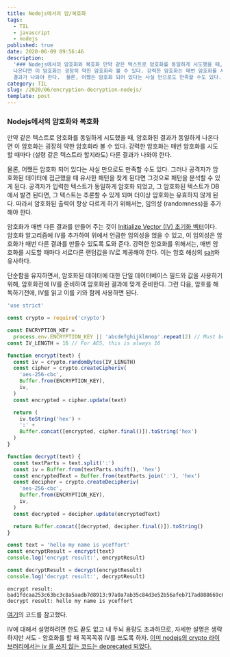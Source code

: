 ```yaml
---
title: Nodejs에서의 암/복호화
tags:
  - TIL
  - javascript
  - nodejs
published: true
date: 2020-06-09 09:56:46
description:
  '### Nodejs에서의 암호화와 복호화 만약 같은 텍스트로 암호화를 동일하게 시도했을 때, 암호화된 결과가 동일하게
  나온다면 이 암호화는 굉장히 약한 암호화라 볼 수 있다. 강력한 암호화는 매번 암호화를 시도할 때마다 (설령 같은 텍스트라 할지라도) 다른
  결과가 나와야 한다.  물론, 어쨌든 암호화 되어 있다는 사실 만으로도 만족할 수도 있다. 그러나 ...'
category: TIL
slug: /2020/06/encryption-decryption-nodejs/
template: post
---
```


### Nodejs에서의 암호화와 복호화

만약 같은 텍스트로 암호화를 동일하게 시도했을 때, 암호화된 결과가 동일하게 나온다면 이 암호화는 굉장히 약한 암호화라 볼 수 있다. 강력한 암호화는 매번 암호화를 시도할 때마다 (설령 같은 텍스트라 할지라도) 다른 결과가 나와야 한다.

물론, 어쨌든 암호화 되어 있다는 사실 만으로도 만족할 수도 있다. 그러나 공격자가 암호화된 데이터에 접근했을 때 유사한 패턴을 찾게 된다면 그것으로 패턴을 분석할 수 있게 된다. 공격자가 입력한 텍스트가 동일하게 암호화 되었고, 그 암호화된 텍스트가 DB에서 발견 된다면, 그 텍스트는 추론할 수 있게 되며 더이상 암호화는 유효하지 않게 된다. 따라서 암호화된 출력이 항상 다르게 하기 위해서는, 임의성 (randomness)을 추가해야 한다.

암호화가 매번 다른 결과를 만들어 주는 것이 [Initialize Vector (IV) 초기화 벡터](https://en.wikipedia.org/wiki/Initialization_vector)이다. 암호화 알고리즘에 IV를 추가하여 위에서 언급한 임의성을 얹을 수 있고, 이 임의성은 암호화가 매번 다른 결과를 만들수 있도록 도와 준다. 강력한 암호화를 위해서는, 매번 암호화를 시도할 때마다 서로다른 랜덤값을 IV로 제공해야 한다. 이는 암호 해싱의 [salt](<https://en.wikipedia.org/wiki/Salt_(cryptography)>)와 유사하다.

단순함을 유지하면서, 암호화된 데이터에 대한 단일 데이터베이스 필드와 값을 사용하기 위해, 암호화전에 IV를 준비하여 암호화된 결과에 맞게 준비한다. 그런 다음, 암호를 해독하기전에, IV를 읽고 이를 키와 함께 사용하면 된다.

```javascript
'use strict'

const crypto = require('crypto')

const ENCRYPTION_KEY =
  process.env.ENCRYPTION_KEY || 'abcdefghijklmnop'.repeat(2) // Must be 256 bits (32 characters)
const IV_LENGTH = 16 // For AES, this is always 16

function encrypt(text) {
  const iv = crypto.randomBytes(IV_LENGTH)
  const cipher = crypto.createCipheriv(
    'aes-256-cbc',
    Buffer.from(ENCRYPTION_KEY),
    iv,
  )
  const encrypted = cipher.update(text)

  return (
    iv.toString('hex') +
    ':' +
    Buffer.concat([encrypted, cipher.final()]).toString('hex')
  )
}

function decrypt(text) {
  const textParts = text.split(':')
  const iv = Buffer.from(textParts.shift(), 'hex')
  const encryptedText = Buffer.from(textParts.join(':'), 'hex')
  const decipher = crypto.createDecipheriv(
    'aes-256-cbc',
    Buffer.from(ENCRYPTION_KEY),
    iv,
  )
  const decrypted = decipher.update(encryptedText)

  return Buffer.concat([decrypted, decipher.final()]).toString()
}

const text = 'hello my name is yceffort'
const encryptResult = encrypt(text)
console.log('encrypt result:', encryptResult)

const decryptResult = decrypt(encryptResult)
console.log('decrypt result:', decryptResult)
```

```
encrypt result: bad1fdcaa253c63bc3c8a5aadb7d8913:97a0a7ab35c84d3e52b56afeb717ad888669c67132cc97f941f7969ec52a1732
decrypt result: hello my name is yceffort
```

[여기](https://gist.github.com/vlucas/2bd40f62d20c1d49237a109d491974eb)의 코드를 참고했다.

IV에 대해서 설명하려면 한도 끝도 없고 내 두뇌 용량도 초과하므로, 자세한 설명은 생략하지만 서도 - 암호화를 할 때 꼭꼭꼭꼮 IV를 쓰도록 하자. [이미 nodejs의 crypto 라이브러리에서는 iv 를 쓰지 않는 코드는 deprecated 되었다.](https://nodejs.org/api/crypto.html#crypto_crypto_createcipher_algorithm_password_options)
